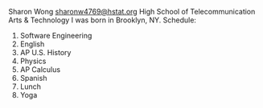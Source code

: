 Sharon Wong
sharonw4769@hstat.org
High School of Telecommunication Arts & Technology
I was born in Brooklyn, NY. 
Schedule: 
1. Software Engineering
2. English
3. AP U.S. History
4. Physics 
5. AP Calculus 
6. Spanish
7. Lunch
8. Yoga